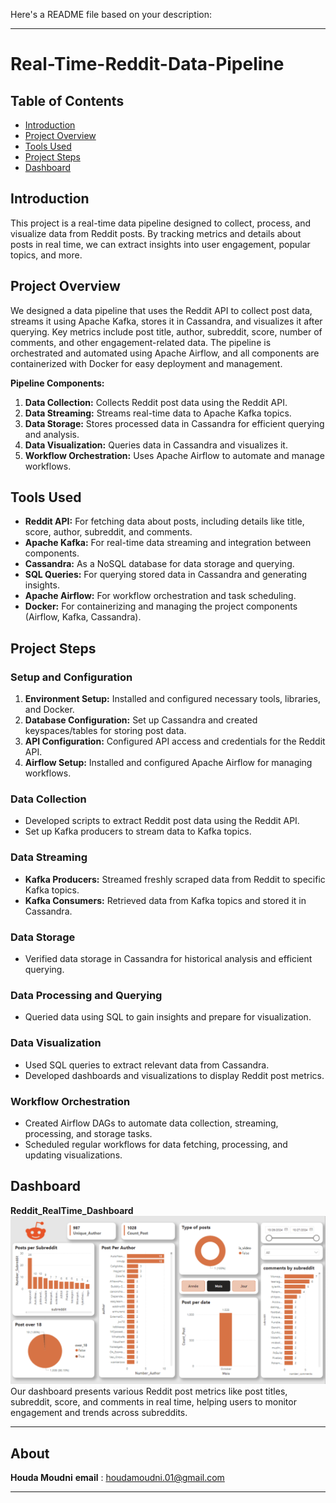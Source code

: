 Here's a README file based on your description:

---

# Real-Time-Reddit-Data-Pipeline

## Table of Contents
- [Introduction](#introduction)
- [Project Overview](#project-overview)
- [Tools Used](#tools-used)
- [Project Steps](#project-steps)
- [Dashboard](#dashboard)

## Introduction
This project is a real-time data pipeline designed to collect, process, and visualize data from Reddit posts. By tracking metrics and details about posts in real time, we can extract insights into user engagement, popular topics, and more. 

## Project Overview
We designed a data pipeline that uses the Reddit API to collect post data, streams it using Apache Kafka, stores it in Cassandra, and visualizes it after querying. Key metrics include post title, author, subreddit, score, number of comments, and other engagement-related data. The pipeline is orchestrated and automated using Apache Airflow, and all components are containerized with Docker for easy deployment and management.

**Pipeline Components:**
1. **Data Collection:** Collects Reddit post data using the Reddit API.
2. **Data Streaming:** Streams real-time data to Apache Kafka topics.
3. **Data Storage:** Stores processed data in Cassandra for efficient querying and analysis.
4. **Data Visualization:** Queries data in Cassandra and visualizes it.
5. **Workflow Orchestration:** Uses Apache Airflow to automate and manage workflows.

## Tools Used
- **Reddit API:** For fetching data about posts, including details like title, score, author, subreddit, and comments.
- **Apache Kafka:** For real-time data streaming and integration between components.
- **Cassandra:** As a NoSQL database for data storage and querying.
- **SQL Queries:** For querying stored data in Cassandra and generating insights.
- **Apache Airflow:** For workflow orchestration and task scheduling.
- **Docker:** For containerizing and managing the project components (Airflow, Kafka, Cassandra).

## Project Steps
### Setup and Configuration
1. **Environment Setup:** Installed and configured necessary tools, libraries, and Docker.
2. **Database Configuration:** Set up Cassandra and created keyspaces/tables for storing post data.
3. **API Configuration:** Configured API access and credentials for the Reddit API.
4. **Airflow Setup:** Installed and configured Apache Airflow for managing workflows.

### Data Collection
- Developed scripts to extract Reddit post data using the Reddit API.
- Set up Kafka producers to stream data to Kafka topics.

### Data Streaming
- **Kafka Producers:** Streamed freshly scraped data from Reddit to specific Kafka topics.
- **Kafka Consumers:** Retrieved data from Kafka topics and stored it in Cassandra.

### Data Storage
- Verified data storage in Cassandra for historical analysis and efficient querying.

### Data Processing and Querying
- Queried data using SQL to gain insights and prepare for visualization.
  
### Data Visualization
- Used SQL queries to extract relevant data from Cassandra.
- Developed dashboards and visualizations to display Reddit post metrics.

### Workflow Orchestration
- Created Airflow DAGs to automate data collection, streaming, processing, and storage tasks.
- Scheduled regular workflows for data fetching, processing, and updating visualizations.

## Dashboard
**Reddit_RealTime_Dashboard**
![Data Pipeline Architecture](https://github.com/houda-moudni/Reddit-Data-Pipeline/blob/main/untitled%20folder/reddit_dashboard.png)
Our dashboard presents various Reddit post metrics like post titles, subreddit, score, and comments in real time, helping users to monitor engagement and trends across subreddits.

***
## About
**Houda Moudni**
**email** : houdamoudni.01@gmail.com

---

